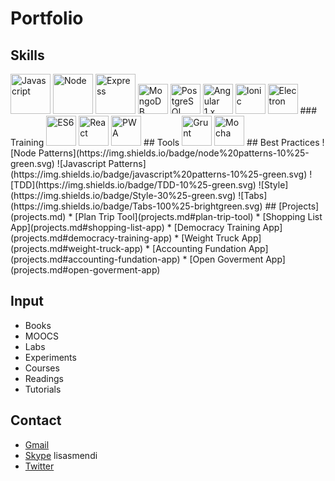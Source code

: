 # Portfolio
## Skills
<img src="http://i.stack.imgur.com/Mmww2.png" height="64" title="Javascript">
<img src="https://nodejs.org/static/images/logos/nodejs-new-pantone-black.png" height="64" title="Node">
<img src="https://i.cloudup.com/zfY6lL7eFa-3000x3000.png" height="64" title="Express">
<img src="http://i.stack.imgur.com/Mmww2.png" width="48" title="MongoDB">
<img src="http://i.stack.imgur.com/Mmww2.png" width="48" title="PostgreSQL">
<img src="http://i.stack.imgur.com/Mmww2.png" width="48" title="Angular 1.x">
<img src="http://i.stack.imgur.com/Mmww2.png" width="48" title="Ionic">
<img src="http://i.stack.imgur.com/Mmww2.png" width="48" title="Electron">
### Training
<img src="http://i.stack.imgur.com/Mmww2.png" width="48" title="ES6">
<img src="http://i.stack.imgur.com/Mmww2.png" width="48" title="React">
<img src="http://i.stack.imgur.com/Mmww2.png" width="48" title="PWA">
## Tools
<img src="http://i.stack.imgur.com/Mmww2.png" width="48" title="Grunt">
<img src="http://i.stack.imgur.com/Mmww2.png" width="48" title="Mocha">
## Best Practices
![Node Patterns](https://img.shields.io/badge/node%20patterns-10%25-green.svg)
![Javascript Patterns](https://img.shields.io/badge/javascript%20patterns-10%25-green.svg)
![TDD](https://img.shields.io/badge/TDD-10%25-green.svg)
![Style](https://img.shields.io/badge/Style-30%25-green.svg)
![Tabs](https://img.shields.io/badge/Tabs-100%25-brightgreen.svg)
## [Projects](projects.md)
* [Plan Trip Tool](projects.md#plan-trip-tool)
* [Shopping List App](projects.md#shopping-list-app)
* [Democracy Training App](projects.md#democracy-training-app)
* [Weight Truck App](projects.md#weight-truck-app)
* [Accounting Fundation App](projects.md#accounting-fundation-app)
* [Open Goverment App](projects.md#open-goverment-app)

## Input
* Books
* MOOCS
* Labs
* Experiments
* Courses
* Readings
* Tutorials

## Contact
* [Gmail](mailto:lucas.isasmendi@gmail.com)
* [Skype](skype:<lisasmendi>?call) lisasmendi
* [Twitter](https://twitter.com/Lucas_Isasmendi)
